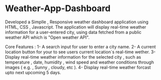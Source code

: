 # Weather-App-Dashboard
Developed a Simplle , Responsive weather dashboard application using HTML, CSS , Javascript.
The application will display real-time weather information for a user-entered city, using data fetched from a public weather API which is "Open weather API".

 Core Features :
 1-  A search input for user to enter a city name.
 2-  A current location button for your to see users current location`s real-time wether.
 3-  Display real-time weather information for the selected city , such as temperature , date, humidity , wind speed and 
     weather conditions through images ( e.g. , Sunny , cloudy, etc ).
 4-  Display real-time weather forcast upto next upcoming 5 days.
 
